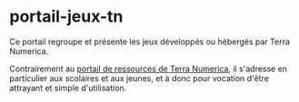 # portail-jeux-tn

Ce portail regroupe et présente les jeux développés ou hébergés par Terra Numerica.

Contrairement au [portail de ressources de Terra Numerica](https://portail.terra-numerica.org/), 
il s'adresse en particulier aux scolaires et aux jeunes, et à donc pour vocation d'être attrayant et simple d'utilisation.
